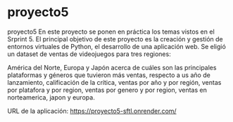 # proyecto5
proyecto5
En este proyecto se ponen en práctica los temas vistos en el Srprint 5. El principal objetivo de este proyecto es la creación y gestión de entornos virtuales de Python, el desarrollo de una aplicación web.  Se eligió un dataset de ventas de videojuegos para tres regiones:

América del Norte, Europa y Japón acerca de cuáles son las principales plataformas y géneros que tuvieron más ventas, respecto a us año de lanzamiento, calificación de la crítica, ventas por año y por región, ventas por platafora y por region, ventas por genero y por region, ventas en norteamerica, japon y europa.


URL de la aplicación:
https://proyecto5-sftl.onrender.com/
